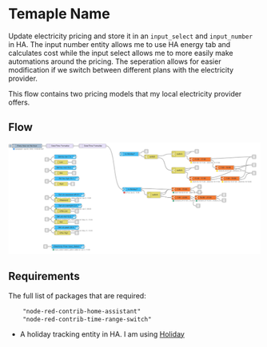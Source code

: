 # Temaple Name

Update electricity pricing and store it in an `input_select` and `input_number` in HA. The input number entity allows me to use HA energy tab and calculates cost while the input select allows me to more easily make automations around the pricing. The seperation allows for easier modification if we switch between different plans with the electricity provider.

This flow contains two pricing models that my local electricity provider offers.

## Flow

![Example image](./elecprice.png)


## Requirements

The full list of packages that are required:

        "node-red-contrib-home-assistant"
        "node-red-contrib-time-range-switch"

- A holiday tracking entity in HA. I am using [Holiday](https://www.home-assistant.io/integrations/holiday)
